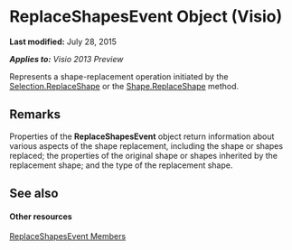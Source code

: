 
# ReplaceShapesEvent Object (Visio)

 **Last modified:** July 28, 2015

 _**Applies to:** Visio 2013 Preview_

Represents a shape-replacement operation initiated by the  [Selection.ReplaceShape](dc278901-77ce-e1fe-c44f-f464bbb1c360.md) or the [Shape.ReplaceShape](b330a63d-4e3f-0c4d-c38c-6ee806670225.md) method.


## Remarks

Properties of the  **ReplaceShapesEvent** object return information about various aspects of the shape replacement, including the shape or shapes replaced; the properties of the original shape or shapes inherited by the replacement shape; and the type of the replacement shape.


## See also


#### Other resources


 [ReplaceShapesEvent Members](9a86e227-ae93-c6df-b3e3-5f419adf4d3b.md)

